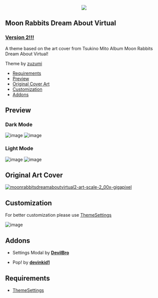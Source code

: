 <p align="center">
        <img src="https://user-images.githubusercontent.com/79029257/132885766-58a204cf-4941-4143-a3d2-7d9eec948c2c.png" /></a>
</p>

## Moon Rabbits Dream About Virtual

### [Version 2!!!](https://github.com/zuzumi-f/Moon-Rabbits-Dream-About-Virtual/releases)

A theme based on the art cover from Tsukino Mito Album Moon Rabbits Dream About Virtual!

Theme by [zuzumi](https://github.com/zuzumi-f)

* [Requirements](#requirements)
* [Preview](#preview)
* [Original Cover Art](#original-cover-art)
* [Customization](#customization)
* [Addons](#addons)

## Preview

### Dark Mode
![image](https://user-images.githubusercontent.com/79029257/192064735-ba03305c-dd27-461a-9c5d-b23e035f1eb1.png)
![image](https://user-images.githubusercontent.com/79029257/192064751-1da11ae5-6141-47d7-b04d-f54b374cf261.png)

### Light Mode
![image](https://user-images.githubusercontent.com/79029257/192064806-4b6f9f29-470f-46ca-b90f-69dc68b5b641.png)
![image](https://user-images.githubusercontent.com/79029257/192064830-07c989c1-58bf-4fd3-9731-1d7277bfe36a.png)

## Original Art Cover
[![moonrabbitsdreamaboutvirtual2-art-scale-2_00x-gigapixel](https://user-images.githubusercontent.com/79029257/132885766-58a204cf-4941-4143-a3d2-7d9eec948c2c.png)](https://youtu.be/5rvzyCed6Bo)

## Customization

For better customization please use [ThemeSettings](https://betterdiscord.app/plugin/ThemeSettings)

![image](https://user-images.githubusercontent.com/79029257/188325566-2f1f0d60-ffd0-4c8d-abdc-1bbbd0c90ee0.png)

## Addons
* Settings Modal by **[DevilBro](https://github.com/mwittrien/BetterDiscordAddons/tree/master/Themes/SettingsModal/)**

* Pop! by **[devinkid1](https://github.com/devinkid1/Pop)**

## Requirements
* [ThemeSettings](https://betterdiscord.app/plugin/ThemeSettings)
